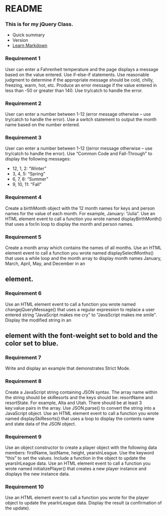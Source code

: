 # README #



### This is for my jQuery Class. ###

* Quick summary
* Version
* [Learn Markdown](https://bitbucket.org/tutorials/markdowndemo)

### Requirement 1 ###

User can enter a Fahrenheit temperature and the page displays a message
based on the value entered. Use if-else-if statements. Use reasonable
judgment to determine if the appropriate message should be cold, chilly,
freezing, warm, hot, etc. Produce an error message if the value entered in
less than -50 or greater than 140. Use try/catch to handle the error.

### Requirement 2 ###

User can enter a number between 1-12 (error message otherwise – use
try/catch to handle the error). Use a switch statement to output the month
name based on the number entered.

### Requirement 3 ###

User can enter a number between 1-12 ((error message otherwise – use
try/catch to handle the error). Use “Common Code and Fall-Through” to
display the following messages:

* 12, 1, 2: “Winter”
* 3, 4, 5: “Spring”
* 6, 7, 8: “Summer”
* 9, 10, 11: “Fall”

### Requirement 4 ###

Create a birthMonth object with the 12 month names for keys and person
names for the value of each month. For example, January: “Julia”. Use an
HTML element event to call a function you wrote named
displayBirthMonth() that uses a for/in loop to display the month and
person names.

### Requirement 5 ###

Create a month array which contains the names of all months. Use an HTML
element event to call a function you wrote named displaySelectMonths()
that uses a while loop and the month array to display month names
January, March, April, May, and December in an <h2> element.

### Requirement 6 ###

Use an HTML element event to call a function you wrote named changejQueryMessage() that uses a regular expression to replace a user entered string "JavaScript makes me cry" to "JavaScript makes me smile".  Display the modified string in an <h2> element with the font-weight set to bold and the color set to blue.

### Requirement 7 ###

Write and display an example that demonstrates Strict Mode.

### Requirement 8 ###

Create a JavaScript string containing JSON syntax. The array name within the string should be skiResorts and the keys should be: resortName and resortState. For example, Alta and Utah. There should be at least 3 key:value pairs in the array. Use JSON.parse() to convert the string into a JavaScript object. Use an HTML element event to call a function you wrote named displaySkiResorts() that uses a loop to display the contents name and state data of the JSON object.

### Requirement 9 ###

Use an object constructor to create a player object with the following data members: firstName, lastName, height, yearsInLeague. Use the keyword “this” to set the values. Include a function in the object to update the yearsInLeague data. Use an HTML element event to call a function you wrote named initializePlayer() that creates a new player instance and displays the new instance data.

### Requirement 10 ###

Use an HTML element event to call a function you wrote for the player object to update the yearInLeague data. Display the result (a confirmation of the update).